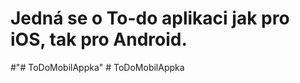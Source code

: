 # Jedná se o To-do aplikaci jak pro iOS, tak pro Android. 
#"# ToDoMobilAppka" 
#   T o D o M o b i l A p p k a  
 